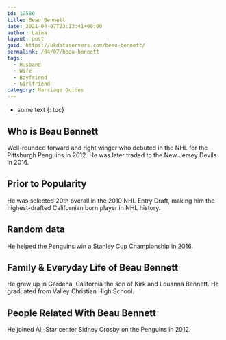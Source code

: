 ```yaml
---
id: 19580
title: Beau Bennett
date: 2021-04-07T23:13:41+00:00
author: Laima
layout: post
guid: https://ukdataservers.com/beau-bennett/
permalink: /04/07/beau-bennett
tags:
  - Husband
  - Wife
  - Boyfriend
  - Girlfriend
category: Marriage Guides
---
```


* some text
{: toc}


## Who is Beau Bennett
                  
                  
                  
Well-rounded forward and right winger who debuted in the NHL for the Pittsburgh Penguins in 2012. He was later traded to the New Jersey Devils in 2016.
                  
              
            
              
            
                
                
                
## Prior to Popularity
                  
                  
                  
He was selected 20th overall in the 2010 NHL Entry Draft, making him the highest-drafted Californian born player in NHL history.
                  
              
            
              
            
                
                
                
## Random data
                  
                  
                  
He helped the Penguins win a Stanley Cup Championship in 2016.
                  
              
            
              
            
                
                
                
## Family & Everyday Life of Beau Bennett
                  
                  
                  
He grew up in Gardena, California the son of Kirk and Louanna Bennett. He graduated from Valley Christian High School.
                  
              
            
              
            
                
                
                
## People Related With Beau Bennett
                  
                  
                  
He joined All-Star center Sidney Crosby on the Penguins in 2012.
                  
              
            
              
            
                
              
            
              
              
            
            
              
            
          
          
          
